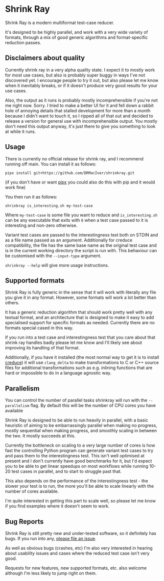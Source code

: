 # Shrink Ray

Shrink Ray is a modern multiformat test-case reducer.

It's designed to be highly parallel, and work with a very wide variety of formats, through a mix of good generic algorithms and format-specific reduction passes.

## Disclaimers about quality

Currently shrink ray in a very alpha quality state. I expect it to mostly work for most use cases, but also is probably super buggy in ways I've not discovered yet. I encourage people to try it out, but also please let me know when it inevitably breaks, or if it doesn't produce very good results for your use cases.

Also, the output as it runs is probably mostly incomprehensible if you're not me right now. Sorry. I tried to make a better UI for it and fell down a rabbit hole of annoying details that stalled development for more than a month because I didn't want to touch it, so I ripped all of that out and decided to release a version for general use with incomprehensible output. You mostly don't need this output anyway, it's just there to give you something to look at while it runs.

## Usage

There is currently no official release for shrink ray, and I recommend running off main. You can install it as follows:

```
pipx install git+https://github.com/DRMacIver/shrinkray.git
```

(if you don't have or want [pipx](https://pypa.github.io/pipx/) you could also do this with pip and it would work fine)

You then run it as follows:

```
shrinkray is_interesting.sh my-test-case
```

Where `my-test-case` is some file you want to reduce and `is_interesting.sh` can be any executable that exits with `0` when a test case passed to it is interesting and non-zero otherwise.

Variant test cases are passed to the interestingness test both on STDIN and as a file name passed as an argument. Additionally for creduce compatibility, the file has the same base name as the original test case and is in the current working directory the script is run with. This behaviour can be customised with the `--input-type` argument.

`shrinkray --help` will give more usage instructions.

## Supported formats

Shrink Ray is fully generic in the sense that it will work with literally any file you give it in any format. However, some formats will work a lot better than others.

It has a generic reduction algorithm that should work pretty well with any textual format, and an architecture that is designed to make it easy to add specialised support for specific formats as needed. Currently there are no formats special cased in this way.

If you run into a test case and interestingness test that you care about that shrink ray handles badly please let me know and I'll likely see about improving its handling of that format.

Additionally, if you have it installed (the most normal way to get it is to install [creduce](https://github.com/csmith-project/creduce)) it will use
`clang_delta` to make transformations to C or C++ source files for additional transformations such as e.g. inlining functions that are hard or impossible to do in a language agnostic way.

## Parallelism

You can control the number of parallel tasks shrinkray will run with the `--parallelism` flag. By default this will be the number of CPU cores you have available

Shrink Ray is designed to be able to run heavily in parallel, with a basic heuristic of aiming to be embarrassingly parallel when making no progress, mostly sequential when making progress, and smoothly scaling in between the two. It mostly succeeds at this.

Currently the bottleneck on scaling to a very large number of cores is how fast the controlling Python program can generate variant test cases to try and pass them to the interestingness test. This isn't well optimised at present and I don't currently have good benchmarks for it, but I'd expect you to be able to get linear speedups on most workflows while running 10-20 test cases in parallel, and to start to struggle past that.

This also depends on the performance of the interestingness test - the slower your test is to run, the more you'll be able to scale linearly with the number of cores available.

I'm quite interested in getting this part to scale well, so please let me know if you find examples where it doesn't seem to work.

## Bug Reports

Shrink Ray is still pretty new and under-tested software, so it definitely has bugs. If you run into any, [please file an issue](https://github.com/DRMacIver/shrinkray/issues).

As well as obvious bugs (crashes, etc) I'm also very interested in hearing about usability issues and cases where the reduced test case isn't very good.

Requests for new features, new supported formats, etc. also welcome although I'm less likely to jump right on them.
